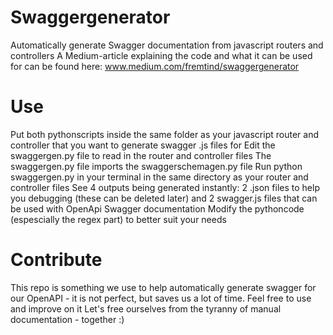 # Swaggergenerator
Automatically generate Swagger documentation from javascript routers and controllers 
A Medium-article explaining the code and what it can be used for can be found here: www.medium.com/fremtind/swaggergenerator 

# Use
Put both pythonscripts inside the same folder as your javascript router and controller that you want to generate swagger .js files for 
Edit the swaggergen.py file to read in the router and controller files 
The swaggergen.py file imports the swaggerschemagen.py file 
Run python swaggergen.py in your terminal in the same directory as your router and controller files 
See 4 outputs being generated instantly: 2 .json files to help you debugging (these can be deleted later) and 2 swagger.js files that can be used with OpenApi Swagger documentation 
Modify the pythoncode (espescially the regex part) to better suit your needs 

# Contribute
This repo is something we use to help automatically generate swagger for our OpenAPI - it is not perfect, but saves us a lot of time. Feel free to use and improve on it 
Let's free ourselves from the tyranny of manual documentation - together :) 
